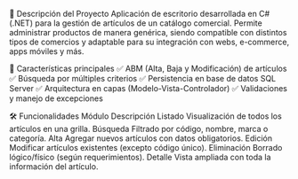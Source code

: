 📌 Descripción del Proyecto
Aplicación de escritorio desarrollada en C# (.NET) para la gestión de artículos de un catálogo comercial.
Permite administrar productos de manera genérica, siendo compatible con distintos tipos de comercios y adaptable para su integración con webs, e-commerce, apps móviles y más.

🔹 Características principales
✅ ABM (Alta, Baja y Modificación) de artículos
✅ Búsqueda por múltiples criterios
✅ Persistencia en base de datos SQL Server
✅ Arquitectura en capas (Modelo-Vista-Controlador)
✅ Validaciones y manejo de excepciones

🛠️ Funcionalidades
Módulo      Descripción
Listado	    Visualización de todos los artículos en una grilla.
Búsqueda	  Filtrado por código, nombre, marca o categoría.
Alta	      Agregar nuevos artículos con datos obligatorios.
Edición	    Modificar artículos existentes (excepto código único).
Eliminación	Borrado lógico/físico (según requerimientos).
Detalle	    Vista ampliada con toda la información del artículo.

